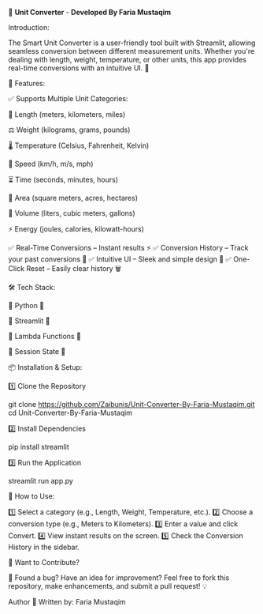 🔄 **Unit Converter** - **Developed By Faria Mustaqim**

Introduction:

The Smart Unit Converter is a user-friendly tool built with Streamlit, allowing seamless conversion between different measurement units. Whether you're dealing with length, weight, temperature, or other units, this app provides real-time conversions with an intuitive UI. 🌟

🚀 Features:

✅ Supports Multiple Unit Categories:

📏 Length (meters, kilometers, miles)

⚖️ Weight (kilograms, grams, pounds)

🌡 Temperature (Celsius, Fahrenheit, Kelvin)

🚀 Speed (km/h, m/s, mph)

⏳ Time (seconds, minutes, hours)

📐 Area (square meters, acres, hectares)

🧪 Volume (liters, cubic meters, gallons)

⚡ Energy (joules, calories, kilowatt-hours)

✅ Real-Time Conversions – Instant results ⚡
✅ Conversion History – Track your past conversions 📝
✅ Intuitive UI – Sleek and simple design 🎨
✅ One-Click Reset – Easily clear history 🗑

🛠 Tech Stack:

🔹 Python 🐍

🔹 Streamlit 🎨

🔹 Lambda Functions 🚀

🔹 Session State 🔄

📦 Installation & Setup:

1️⃣ Clone the Repository

git clone https://github.com/Zaibunis/Unit-Converter-By-Faria-Mustaqim.git
cd Unit-Converter-By-Faria-Mustaqim

2️⃣ Install Dependencies

pip install streamlit

3️⃣ Run the Application

streamlit run app.py

🎯 How to Use:

1️⃣ Select a category (e.g., Length, Weight, Temperature, etc.).
2️⃣ Choose a conversion type (e.g., Meters to Kilometers).
3️⃣ Enter a value and click Convert.
4️⃣ View instant results on the screen.
5️⃣ Check the Conversion History in the sidebar.

🤝 Want to Contribute?

🚀 Found a bug? Have an idea for improvement?
Feel free to fork this repository, make enhancements, and submit a pull request! 💡

Author
📌 Written by: Faria Mustaqim

